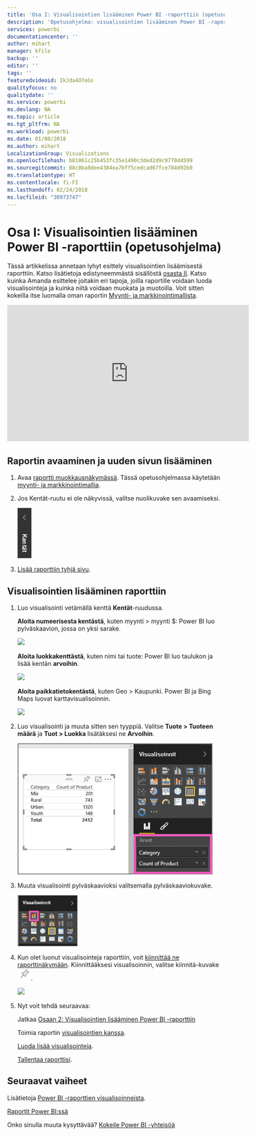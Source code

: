 ```yaml
---
title: 'Osa I: Visualisointien lisääminen Power BI -raporttiin (opetusohjelma)'
description: 'Opetusohjelma: visualisointien lisääminen Power BI -raporttiin (osa 1)'
services: powerbi
documentationcenter: ''
author: mihart
manager: kfile
backup: ''
editor: ''
tags: ''
featuredvideoid: IkJda4O7oGs
qualityfocus: no
qualitydate: ''
ms.service: powerbi
ms.devlang: NA
ms.topic: article
ms.tgt_pltfrm: NA
ms.workload: powerbi
ms.date: 01/08/2018
ms.author: mihart
LocalizationGroup: Visualizations
ms.openlocfilehash: b81061c25b453fc35e1490c3ded2d9c9770d4599
ms.sourcegitcommit: 88c8ba8dee4384ea7bff5cedcad67fce784d92b0
ms.translationtype: HT
ms.contentlocale: fi-FI
ms.lasthandoff: 02/24/2018
ms.locfileid: "30973747"
---
```

# <a name="part-i-add-visualizations-to-a-power-bi-report-tutorial"></a>Osa I: Visualisointien lisääminen Power BI -raporttiin (opetusohjelma)
Tässä artikkelissa annetaan lyhyt esittely visualisointien lisäämisestä raporttiin.  Katso lisätietoja edistyneemmästä sisällöstä [osasta II](power-bi-report-add-visualizations-ii.md). Katso kuinka Amanda esittelee joitakin eri tapoja, joilla raportille voidaan luoda visualisointeja ja kuinka niitä voidaan muokata ja muotoilla. Voit sitten kokeilla itse luomalla oman raportin [Myynti- ja markkinointimallista](sample-datasets.md).

<iframe width="560" height="315" src="https://www.youtube.com/embed/IkJda4O7oGs" frameborder="0" allowfullscreen></iframe>


## <a name="open-a-report-and-add-a-new-page"></a>Raportin avaaminen ja uuden sivun lisääminen
1. Avaa [raportti muokkausnäkymässä](service-reading-view-and-editing-view.md). Tässä opetusohjelmassa käytetään [myynti- ja markkinointimallia](sample-datasets.md).
2. Jos Kentät-ruutu ei ole näkyvissä, valitse nuolikuvake sen avaamiseksi. 
   
   ![](media/power-bi-report-add-visualizations-i/pbi_nancy_fieldsfiltersarrow.png)
3. [Lisää raporttiin tyhjä sivu](power-bi-report-add-page.md).

## <a name="add-visualizations-to-the-report"></a>Visualisointien lisääminen raporttiin
1. Luo visualisointi vetämällä kenttä **Kentät**-ruudussa.  
   
   **Aloita numeerisesta kentästä**, kuten myynti > myynti $: Power BI luo pylväskaavion, jossa on yksi sarake.
   
   ![](media/power-bi-report-add-visualizations-i/pbi_onecolchart.png)
   
   **Aloita luokkakenttästä**, kuten nimi tai tuote: Power BI luo taulukon ja lisää kentän **arvoihin**.
   
   ![](media/power-bi-report-add-visualizations-i/pbi_agif_createchart3.gif)
   
   **Aloita paikkatietokentästä**, kuten Geo > Kaupunki. Power BI ja Bing Maps luovat karttavisualisoinnin.
   
   ![](media/power-bi-report-add-visualizations-i/power-bi-map.png)
2. Luo visualisointi ja muuta sitten sen tyyppiä. Valitse **Tuote > Tuoteen määrä** ja **Tuot > Luokka** lisätäksesi ne **Arvoihin**.
   
   ![](media/power-bi-report-add-visualizations-i/part1table1.png)
3. Muuta visualisointi pylväskaavioksi valitsemalla pylväskaaviokuvake.
   
   ![](media/power-bi-report-add-visualizations-i/part1converttocolumn.png)
4. Kun olet luonut visualisointeja raporttiin, voit [kiinnittää ne raporttinäkymään](service-dashboard-pin-tile-from-report.md). Kiinnittääksesi visualisoinnin, valitse kiinnitä-kuvake ![](media/power-bi-report-add-visualizations-i/pinnooutline.png).
   
   ![](media/power-bi-report-add-visualizations-i/part1pin1.png)
5. Nyt voit tehdä seuraavaa:
   
   Jatkaa [Osaan 2: Visualisointien lisääminen Power BI -raporttiin](power-bi-report-add-visualizations-ii.md)
   
   Toimia raportin [visualisointien kanssa](service-reading-view-and-editing-view.md).
   
   [Luoda lisää visualisointeja](power-bi-report-visualizations.md).
   
   [Tallentaa raporttisi](service-report-save.md).

## <a name="next-steps"></a>Seuraavat vaiheet
Lisätietoja [Power BI -raporttien visualisoinneista](power-bi-report-visualizations.md).

[Raportit Power BI:ssä](service-reports.md)

Onko sinulla muuta kysyttävää? [Kokeile Power BI -yhteisöä](http://community.powerbi.com/)

